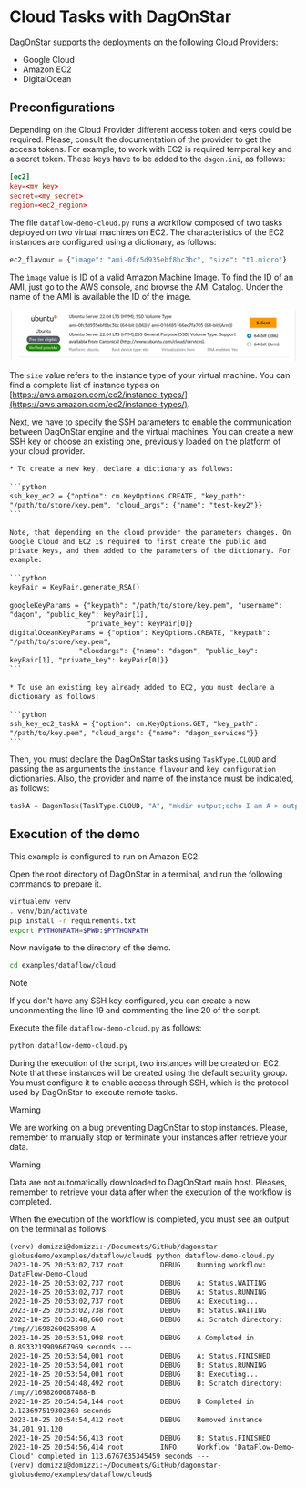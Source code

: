 # Cloud Tasks with DagOnStar

DagOnStar supports the deployments on the following Cloud Providers:

* Google Cloud 
* Amazon EC2
* DigitalOcean

## Preconfigurations

Depending on the Cloud Provider different access token and keys could be required. Please, consult the documentation of the provider to get the access tokens. For example, to work with EC2 is required temporal key and a secret token. These keys have to be added to the ```dagon.ini```, as follows:

```conf
[ec2]
key=<my_key>
secret=<my_secret>
region=<ec2_region>
```

The file ```dataflow-demo-cloud.py``` runs a workflow composed of two tasks deployed on two virtual machines on EC2. The characteristics of the EC2 instances are configured using a dictionary, as follows:

```python
ec2_flavour = {"image": "ami-0fc5d935ebf8bc3bc", "size": "t1.micro"}
```

The ```ìmage``` value is ID of a valid Amazon Machine Image. To find the ID of an AMI, just go to the AWS console, and browse the AMI Catalog. Under the name of the AMI is available the ID of the image.

![amiid.](imgs/ami_ID.png)

The ```size``` value refers to the instance type of your virtual machine. You can find a complete list of instance types on [https://aws.amazon.com/ec2/instance-types/](https://aws.amazon.com/ec2/instance-types/).  

Next, we have to specify the SSH parameters to enable the communication between DagOnStar engine and the virtual machines. You can create a new SSH key or choose an existing one, previously loaded on the platform of your cloud provider. 

    * To create a new key, declare a dictionary as follows:

    ```python
    ssh_key_ec2 = {"option": cm.KeyOptions.CREATE, "key_path": "/path/to/store/key.pem", "cloud_args": {"name": "test-key2"}}
    ```

    Note, that depending on the cloud provider the parameters changes. On Google Cloud and EC2 is required to first create the public and private keys, and then added to the parameters of the dictionary. For example:

    ```python
    keyPair = KeyPair.generate_RSA()

    googleKeyParams = {"keypath": "/path/to/store/key.pem", "username": "dagon", "public_key": keyPair[1],
                       "private_key": keyPair[0]}
    digitalOceanKeyParams = {"option": KeyOptions.CREATE, "keypath": "/path/to/store/key.pem",
                     "cloudargs": {"name": "dagon", "public_key": keyPair[1], "private_key": keyPair[0]}}
    ```

    * To use an existing key already added to EC2, you must declare a dictionary as follows:

    ```python
    ssh_key_ec2_taskA = {"option": cm.KeyOptions.GET, "key_path": "/path/to/key.pem", "cloud_args": {"name": "dagon_services"}}
    ```

Then, you must declare the DagOnStar tasks using ```TaskType.CLOUD``` and passing the as arguments the ```instance flavour``` and ```key configuration``` dictionaries. Also, the provider and name of the instance must be indicated, as follows:

```python
taskA = DagonTask(TaskType.CLOUD, "A", "mkdir output;echo I am A > output/f1.txt", Provider.EC2, "ubuntu", ssh_key_ec2_taskA, instance_flavour=ec2_flavour, instance_name="dagonTaskA", stop_instance=True)
```

## Execution of the demo

This example is configured to run on Amazon EC2.

Open the root directory of DagOnStar in a terminal, and run the following commands to prepare it.

```bash 
virtualenv venv  
. venv/bin/activate  
pip install -r requirements.txt  
export PYTHONPATH=$PWD:$PYTHONPATH  
```

Now navigate to the directory of the demo.

```bash 
cd examples/dataflow/cloud
```

> [!NOTE]  
> If you don't have any SSH key configured, you can create a new unconmenting the line 19 and commenting the line 20 of the script.

Execute the file ```dataflow-demo-cloud.py``` as follows:

```bash 
python dataflow-demo-cloud.py
```

During the execution of the script, two instances will be created on EC2. Note that these instances will be created using the default security group. You must configure it to enable access through SSH, which is the protocol used by DagOnStar to execute remote tasks. 

> [!WARNING]  
> We are working on a bug preventing DagOnStar to stop instances. Please, remember to manually stop or terminate your instances after retrieve your data.

> [!WARNING]  
> Data are not automatically downloaded to DagOnStart main host. Pleases, remember to retrieve your data after when the execution of the workflow is completed.

When the execution of the workflow is completed, you must see an output on the terminal as follows:

```console
(venv) domizzi@domizzi:~/Documents/GitHub/dagonstar-globusdemo/examples/dataflow/cloud$ python dataflow-demo-cloud.py 
2023-10-25 20:53:02,737 root         DEBUG    Running workflow: DataFlow-Demo-Cloud
2023-10-25 20:53:02,737 root         DEBUG    A: Status.WAITING
2023-10-25 20:53:02,737 root         DEBUG    A: Status.RUNNING
2023-10-25 20:53:02,737 root         DEBUG    A: Executing...
2023-10-25 20:53:02,738 root         DEBUG    B: Status.WAITING
2023-10-25 20:53:48,660 root         DEBUG    A: Scratch directory: /tmp//1698260025898-A
2023-10-25 20:53:51,998 root         DEBUG    A Completed in 0.8933219909667969 seconds ---
2023-10-25 20:53:54,001 root         DEBUG    A: Status.FINISHED
2023-10-25 20:53:54,001 root         DEBUG    B: Status.RUNNING
2023-10-25 20:53:54,001 root         DEBUG    B: Executing...
2023-10-25 20:54:48,492 root         DEBUG    B: Scratch directory: /tmp//1698260087488-B
2023-10-25 20:54:54,144 root         DEBUG    B Completed in 2.123697519302368 seconds ---
2023-10-25 20:54:54,412 root         DEBUG    Removed instance 34.201.91.120
2023-10-25 20:54:56,413 root         DEBUG    B: Status.FINISHED
2023-10-25 20:54:56,414 root         INFO     Workflow 'DataFlow-Demo-Cloud' completed in 113.6767635345459 seconds ---
(venv) domizzi@domizzi:~/Documents/GitHub/dagonstar-globusdemo/examples/dataflow/cloud$ 
```